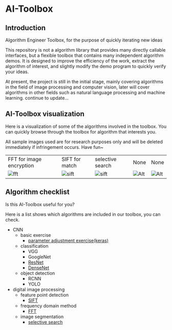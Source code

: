 # AI-Toolbox

## Introduction

Algorithm Engineer Toolbox, for the purpose of quickly iterating new ideas

This repository is not a algorithm library that provides many directly callable interfaces, but a flexible toolbox that contains many independent algorithm demos. It is designed to improve the efficiency of the work, extract the algorithm of interest, and slightly modify the demo program to quickly verify your ideas.

At present, the project is still in the initial stage, mainly covering algorithms
 in the field of image processing and computer vision, later will cover algorithms in other fields such as natural language processing and machine learning. continue to update...

## AI-Toolbox visualization

Here is a visualization of some of the algorithms involved in the toolbox. You can quickly browse through the toolbox for algorithm that interests you.

All sample images used are for research purposes only and will be deleted immediately if infringement occurs. Have fun~

 |  |  |  |  |  |
  | ------ | ------ | ------ | ------ | ------ |
 | FFT for image encryption | SIFT for match | selective search |None |None |
 | ![fft](https://raw.githubusercontent.com/wiki/monkeyDemon/AI-Toolbox/algorithm_image/fft.png) | ![sift](https://raw.githubusercontent.com/wiki/monkeyDemon/AI-Toolbox/algorithm_image/sift.png) | ![sift](https://raw.githubusercontent.com/wiki/monkeyDemon/AI-Toolbox/algorithm_image/selectivesearch.png) |![Alt](https://avatar.csdn.net/7/7/B/1_ralf_hx163com.jpg) |![Alt](https://avatar.csdn.net/7/7/B/1_ralf_hx163com.jpg) |


 ## Algorithm checklist

Is this AI-Toolbox useful for you?

Here is a list shows which algorithms are included in our toolbox, you can check.

- CNN
  * basic exercise
    + [parameter adjustment exercise(keras)](https://github.com/monkeyDemon/AI-Toolbox/tree/master/keras/image_classification/parameterAdjusting_practice)
  * classification
    + VGG
    + GoogleNet
    + [ResNet](https://github.com/monkeyDemon/AI-Toolbox/tree/master/keras/image_classification/resNet_template)
    + [DenseNet](https://github.com/monkeyDemon/AI-Toolbox/tree/master/keras/image_classification/denseNet_template)
  * object detection
    + RCNN
    + YOLO
- digital image processing
  * feature point detection
    + [SIFT](https://github.com/monkeyDemon/AI-Toolbox/tree/master/image%20processing%20ToolBox/feature_point_detection/sift)
  * frequency domain method
    + [FFT](https://github.com/monkeyDemon/AI-Toolbox/tree/master/image%20processing%20ToolBox/frequency_domain_method)
  * image segmentation
    + [selective search](https://github.com/monkeyDemon/AI-Toolbox/tree/master/image%20processing%20ToolBox/image_segmentation/selective_search)
